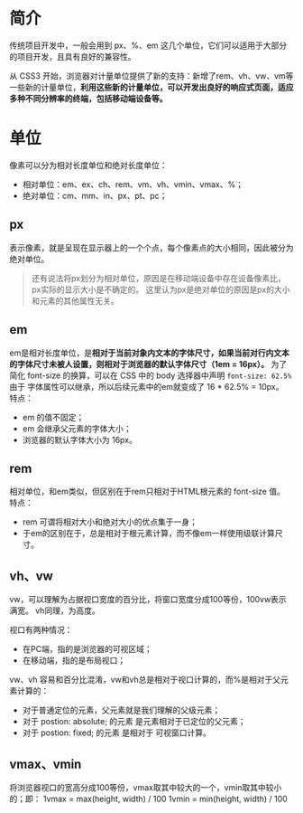 # 简介
传统项目开发中，一般会用到 px、%、em 这几个单位，它们可以适用于大部分的项目开发，且具有良好的兼容性。

从 CSS3 开始，浏览器对计量单位提供了新的支持：新增了rem、vh、vw、vm等一些新的计量单位，**利用这些新的计量单位，可以开发出良好的响应式页面，适应多种不同分辨率的终端，包括移动端设备等。**
# 单位
像素可以分为相对长度单位和绝对长度单位：

- 相对单位：em、ex、ch、rem、vm、vh、vmin、vmax、%；
- 绝对单位：cm、mm、in、px、pt、pc；
## px
表示像素，就是呈现在显示器上的一个个点，每个像素点的大小相同，因此被分为绝对单位。
> 还有说法将px划分为相对单位，原因是在移动端设备中存在设备像素比，px实际的显示大小是不确定的。
> 这里认为px是绝对单位的原因是px的大小和元素的其他属性无关。

## em
em是相对长度单位，是**相对于****当前对象内文本的字体尺寸****，如果当前对行内文本的字体尺寸未被人设置，则相对于浏览器的默认字体尺寸（1em = 16px）。**
为了简化 font-size 的换算，可以在 CSS 中的 body 选择器中声明 `font-size: 62.5%` 由于 字体属性可以继承，所以后续元素中的em就变成了 16 * 62.5% = 10px。
特点：

- em 的值不固定；
- em 会继承父元素的字体大小；
- 浏览器的默认字体大小为 16px。
## rem
相对单位，和em类似，但区别在于rem只相对于HTML根元素的 font-size 值。
特点：

- rem 可谓将相对大小和绝对大小的优点集于一身；
- 于em的区别在于，总是相对于根元素计算，而不像em一样使用级联计算尺寸。
## vh、vw
vw，可以理解为占据视口宽度的百分比，将窗口宽度分成100等份，100vw表示满宽。
vh同理，为高度。

视口有两种情况：

- 在PC端，指的是浏览器的可视区域；
- 在移动端，指的是布局视口；

vw、vh 容易和百分比混淆，vw和vh总是相对于视口计算的，而%是相对于父元素计算的：

- 对于普通定位的元素，父元素就是我们理解的父级元素；
- 对于 postion: absolute; 的元素 是元素相对于已定位的父元素；
- 对于 postion: fixed; 的元素 是相对于 可视窗口计算。
## vmax、vmin
将浏览器视口的宽高分成100等份，vmax取其中较大的一个，vmin取其中较小的；即：
1vmax = max(height, width) / 100
1vmin = min(height, width) / 100

